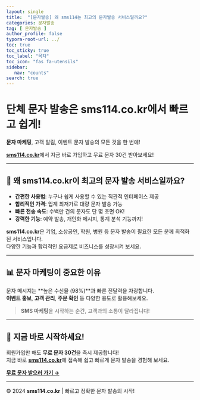 ```yaml
---
layout: single
title:  "[문자발송] 왜 sms114는 최고의 문자발송 서비스일까요?"
categories: 문자발송
tag: [ 문자발송 ]
author_profile: false
typora-root-url: ../
toc: true
toc_sticky: true
toc_label: "목차"
toc_icon: "fas fa-utensils" 
sidebar:
   nav: "counts"
search: true
---
```


# 단체 문자 발송은 **sms114.co.kr**에서 빠르고 쉽게!

**문자 마케팅**, 고객 알림, 이벤트 문자 발송의 모든 것을 한 번에!

[**sms114.co.kr**](https://sms114.co.kr)에서 지금 바로 가입하고 무료 문자 30건 받아보세요!

---

## 📌 왜 **sms114.co.kr**이 최고의 문자 발송 서비스일까요?

- **간편한 사용법**: 누구나 쉽게 사용할 수 있는 직관적 인터페이스 제공  
- **합리적인 가격**: 업계 최저가로 대량 문자 발송 가능  
- **빠른 전송 속도**: 수백만 건의 문자도 단 몇 초면 OK!  
- **강력한 기능**: 예약 발송, 개인화 메시지, 통계 분석 기능까지!  

**sms114.co.kr**은 기업, 소상공인, 학원, 병원 등 문자 발송이 필요한 모든 분께 최적화된 서비스입니다.  
다양한 기능과 합리적인 요금제로 비즈니스를 성장시켜 보세요.

---

## 📊 문자 마케팅이 중요한 이유

문자 메시지는 **높은 수신율 (98%)**과 빠른 전달력을 자랑합니다.  
**이벤트 홍보**, **고객 관리**, **주문 확인** 등 다양한 용도로 활용해보세요.  

> **SMS 마케팅**을 시작하는 순간, 고객과의 소통이 달라집니다!

---

## 🚀 지금 바로 시작하세요!

회원가입만 해도 **무료 문자 30건**을 즉시 제공합니다!  
지금 바로 [**sms114.co.kr**](https://sms114.co.kr)에 접속해 쉽고 빠르게 문자 발송을 경험해 보세요.

[**무료 문자 받으러 가기 →**](https://sms114.co.kr)

---

© 2024 **sms114.co.kr** | 빠르고 정확한 문자 발송의 시작!

